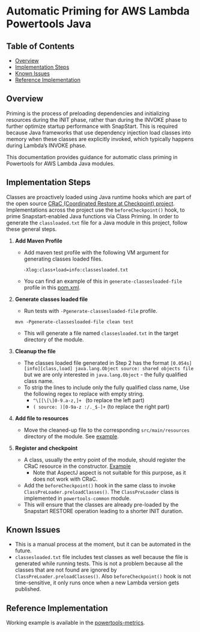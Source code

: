 # Automatic Priming for AWS Lambda Powertools Java

## Table of Contents
- [Overview](#overview)
- [Implementation Steps](#general-implementation-steps)
- [Known Issues](#known-issues-and-solutions)
- [Reference Implementation](#reference-implementation)

## Overview
Priming is the process of preloading dependencies and initializing resources during the INIT phase, rather than during the INVOKE phase to further optimize startup performance with SnapStart. 
This is required because Java frameworks that use dependency injection load classes into memory when these classes are explicitly invoked, which typically happens during Lambda’s INVOKE phase.

This documentation provides guidance for automatic class priming in Powertools for AWS Lambda Java modules.


## Implementation Steps
Classes are proactively loaded using Java runtime hooks which are part of the open source [CRaC (Coordinated Restore at Checkpoint) project](https://openjdk.org/projects/crac/).
Implementations across the project use the `beforeCheckpoint()` hook, to prime Snapstart-enabled Java functions via Class Priming.
In order to generate the `classloaded.txt` file for a Java module in this project, follow these general steps.

1. **Add Maven Profile**
    - Add maven test profile with the following VM argument for generating classes loaded files. 
   ```shell
      -Xlog:class+load=info:classesloaded.txt
      ```
    - You can find an example of this in `generate-classesloaded-file` profile in this [pom.xml](powertools-metrics/pom.xml).

2. **Generate classes loaded file**
    - Run tests with `-Pgenerate-classesloaded-file` profile.
   ```shell
   mvn -Pgenerate-classesloaded-file clean test
   ```
   - This will generate a file named `classesloaded.txt` in the target directory of the module.

3. **Cleanup the file**
    - The classes loaded file generated in Step 2 has the format
   `[0.054s][info][class,load] java.lang.Object source: shared objects file` 
   but we are only interested in `java.lang.Object` - the fully qualified class name.
    - To strip the lines to include only the fully qualified class name, 
      Use the following regex to replace with empty string.
      - `^\[[\[\]0-9.a-z,]+ ` (to replace the left part)
      - `( source: )[0-9a-z :/._$-]+` (to replace the right part)

4. **Add file to resources**
    -  Move the cleaned-up file to the corresponding `src/main/resources` directory of the module. See [example](powertools-metrics/src/main/resources/classesloaded.txt).

5. **Register and checkpoint**
    - A class, usually the entry point of the module, should register the CRaC resource in the constructor. [Example](powertools-metrics/src/main/java/software/amazon/lambda/powertools/metrics/MetricsFactory.java)
      - Note that AspectJ aspect is not suitable for this purpose, as it does not work with CRaC.
    - Add the `beforeCheckpoint()` hook in the same class to invoke `ClassPreLoader.preloadClasses()`. The `ClassPreLoader` class is implemented in `powertools-common` module.
    - This will ensure that the classes are already pre-loaded by the Snapstart RESTORE operation leading to a shorter INIT duration.
  

## Known Issues
- This is a manual process at the moment, but it can be automated in the future.
- `classesloaded.txt` file includes test classes as well because the file is generated while running tests. This is not a problem because all the classes that are not found are ignored by `ClassPreLoader.preloadClasses()`. Also `beforeCheckpoint()` hook is not time-sensitive, it only runs once when a new Lambda version gets published. 

## Reference Implementation
Working example is available in the [powertools-metrics](powertools-metrics/src/main/java/software/amazon/lambda/powertools/metrics/MetricsFactory.java). 
